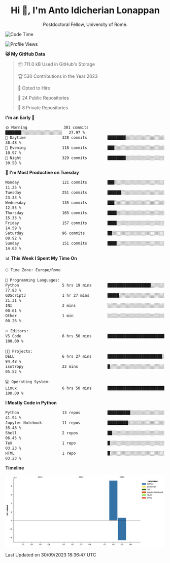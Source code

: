 
<h1 align="center">Hi 👋, I'm Anto Idicherian Lonappan</h1>
<p align="center">Postdoctoral Fellow, University of Rome. </p>


<!--START_SECTION:waka-->
![Code Time](http://img.shields.io/badge/Code%20Time-482%20hrs%2052%20mins-blue)

![Profile Views](http://img.shields.io/badge/Profile%20Views-0-blue)

**🐱 My GitHub Data** 

> 📦 711.0 kB Used in GitHub's Storage 
 > 
> 🏆 530 Contributions in the Year 2023
 > 
> 💼 Opted to Hire
 > 
> 📜 24 Public Repositories 
 > 
> 🔑 8 Private Repositories 
 > 
**I'm an Early 🐤** 

```text
🌞 Morning                301 commits         ███████░░░░░░░░░░░░░░░░░░   27.97 % 
🌆 Daytime                328 commits         ████████░░░░░░░░░░░░░░░░░   30.48 % 
🌃 Evening                118 commits         ███░░░░░░░░░░░░░░░░░░░░░░   10.97 % 
🌙 Night                  329 commits         ████████░░░░░░░░░░░░░░░░░   30.58 % 
```
📅 **I'm Most Productive on Tuesday** 

```text
Monday                   121 commits         ███░░░░░░░░░░░░░░░░░░░░░░   11.25 % 
Tuesday                  251 commits         ██████░░░░░░░░░░░░░░░░░░░   23.33 % 
Wednesday                135 commits         ███░░░░░░░░░░░░░░░░░░░░░░   12.55 % 
Thursday                 165 commits         ████░░░░░░░░░░░░░░░░░░░░░   15.33 % 
Friday                   157 commits         ████░░░░░░░░░░░░░░░░░░░░░   14.59 % 
Saturday                 96 commits          ██░░░░░░░░░░░░░░░░░░░░░░░   08.92 % 
Sunday                   151 commits         ████░░░░░░░░░░░░░░░░░░░░░   14.03 % 
```


📊 **This Week I Spent My Time On** 

```text
🕑︎ Time Zone: Europe/Rome

💬 Programming Languages: 
Python                   5 hrs 19 mins       ███████████████████░░░░░░   77.83 % 
GDScript3                1 hr 27 mins        █████░░░░░░░░░░░░░░░░░░░░   21.31 % 
INI                      2 mins              ░░░░░░░░░░░░░░░░░░░░░░░░░   00.61 % 
Other                    1 min               ░░░░░░░░░░░░░░░░░░░░░░░░░   00.26 % 

🔥 Editors: 
VS Code                  6 hrs 50 mins       █████████████████████████   100.00 % 

🐱‍💻 Projects: 
DELL                     6 hrs 27 mins       ████████████████████████░   94.48 % 
isotropy                 22 mins             █░░░░░░░░░░░░░░░░░░░░░░░░   05.52 % 

💻 Operating System: 
Linux                    6 hrs 50 mins       █████████████████████████   100.00 % 
```

**I Mostly Code in Python** 

```text
Python                   13 repos            ██████████░░░░░░░░░░░░░░░   41.94 % 
Jupyter Notebook         11 repos            █████████░░░░░░░░░░░░░░░░   35.48 % 
Shell                    2 repos             ██░░░░░░░░░░░░░░░░░░░░░░░   06.45 % 
TeX                      1 repo              █░░░░░░░░░░░░░░░░░░░░░░░░   03.23 % 
HTML                     1 repo              █░░░░░░░░░░░░░░░░░░░░░░░░   03.23 % 
```



**Timeline**

![Lines of Code chart](https://raw.githubusercontent.com/antolonappan/antolonappan/main/assets/bar_graph.png)


 Last Updated on 30/09/2023 18:36:47 UTC
<!--END_SECTION:waka-->
